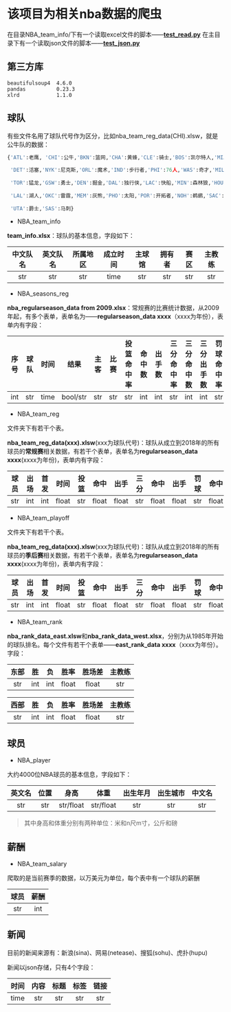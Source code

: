 # 该项目为相关nba数据的爬虫


在目录NBA\_team\_info/下有一个读取excel文件的脚本——**[test_read.py](https://github.com/LucienXian/NBA-data-crawler/blob/master/NBA_team_info/test_read.py)**
在主目录下有一个读取json文件的脚本——**[test_json.py](https://github.com/LucienXian/NBA-data-crawler/blob/master/test_json.py)**

## 第三方库

```shell
beautifulsoup4  4.6.0 
pandas          0.23.3
xlrd            1.1.0
```



## 球队



有些文件名用了球队代号作为区分，比如nba_team_reg_data(CHI).xlsw，就是公牛队的数据：

```python
{'ATL':老鹰, 'CHI':公牛,'BKN':篮网,'CHA':黄蜂,'CLE':骑士,'BOS':凯尔特人,'MIA':热火,
                    
 'DET':活塞,'NYK':尼克斯,'ORL':魔术,'IND':步行者,'PHI':76人,'WAS':奇才,'MIL':雄鹿,
                    
 'TOR':猛龙,'GSW':勇士,'DEN':掘金,'DAL':独行侠,'LAC':快船,'MIN':森林狼,'HOU':火箭,
                    
 'LAL':湖人,'OKC':雷霆,'MEM':灰熊,'PHO':太阳,'POR':开拓者,'NOH':鹈鹕,'SAC':国王,
 
 'UTA':爵士,'SAS':马刺}
```





* NBA_team_info

**team_info.xlsx**：球队的基本信息，字段如下：

| 中文队名 | 英文队名 | 所属地区 | 成立时间 | 主球馆 | 拥有者 | 赛区 | 主教练 |
| :------: | :------: | :------: | :------: | :----: | :----: | :--: | :----: |
|   str    |   str    |   str    |   time   |  str   |  str   | str  |  str   |



* NBA_seasons_reg

**nba_regularseason_data from 2009.xlsx**：常规赛的比赛统计数据，从2009年起，有多个表单，表单名为——**regularseason_data xxxx**（xxxx为年份），表单内有字段：

| 序号 | 球队 | 时间 |   结果   | 主客 | 比赛 | 投篮命中率 | 命中数 | 出手数 | 三分命中率 | 三分命中数 | 三分出手数 | 罚球命中率 | 罚球命中数 | 罚球出手数 | 篮板 | 前场篮板 | 后场篮板 | 助攻 | 抢断 | 盖帽 | 失误 | 犯规 | 得分 |
| :--: | :--: | :--: | :------: | :--: | :--: | :--------: | :----: | :----: | :--------: | :--------: | :--------: | :--------: | :--------: | :--------: | :--: | :------: | :------: | :--: | :--: | :--: | :--: | :--: | :--: |
| int  | str  | time | bool/str | str  | str  |    str     |  int   |  int   |    str     |    int     |    int     |    str     |    int     |    int     | int  |   int    |   int    | int  | int  | int  | int  | int  | int  |



* NBA_team_reg

文件夹下有若干个表。

**nba_team_reg_data(xxx).xlsw**(xxx为球队代号)：球队从成立到2018年的所有球员的**常规赛**相关数据，有若干个表单，表单名为**regularseason_data xxxx**(xxxx为年份)，表单内有字段：

| 球员 | 出场 | 首发 | 时间  | 投篮 | 命中  | 出手  | 三分 | 命中  | 出手  | 罚球 | 命中  | 出手  | 篮板  | 前场  | 后场  | 助攻  | 抢断  | 盖帽  | 失误  | 犯规  | 得分  |
| :--: | :--: | :--: | :---: | :--: | :---: | :---: | :--: | :---: | :---: | :--: | :---: | :---: | :---: | :---: | :---: | :---: | :---: | :---: | :---: | :---: | :---: |
| str  | int  | int  | float | str  | float | float | str  | float | float | str  | float | float | float | float | float | float | float | float | float | float | float |



* NBA_team_playoff

文件夹下有若干个表。

**nba_team_reg_data(xxx).xlsw**(xxx为球队代号)：球队从成立到2018年的所有球员的**季后赛**相关数据，有若干个表单，表单名为**regularseason_data xxxx**(xxxx为年份)，表单内有字段：

| 球员 | 出场 | 首发 | 时间  | 投篮 | 命中  | 出手  | 三分 | 命中  | 出手  | 罚球 | 命中  | 出手  | 篮板  | 前场  | 后场  | 助攻  | 抢断  | 盖帽  | 失误  | 犯规  | 得分  |
| :--: | :--: | :--: | :---: | :--: | :---: | :---: | :--: | :---: | :---: | :--: | :---: | :---: | :---: | :---: | :---: | :---: | :---: | :---: | :---: | :---: | :---: |
| str  | int  | int  | float | str  | float | float | str  | float | float | str  | float | float | float | float | float | float | float | float | float | float | float |



* NBA_team_rank

**nba_rank_data_east.xlsw**和**nba_rank_data_west.xlsx**，分别为从1985年开始的球队排名。每个文件有若干个表单——**east_rank_data xxxx**（xxxx为年份）。字段：

| 东部 |  胜  |  负  | 胜率  | 胜场差 | 主教练 |
| :--: | :--: | :--: | :---: | :----: | :----: |
| str  | int  | int  | float | float  |  str   |



| 西部 |  胜  |  负  | 胜率  | 胜场差 | 主教练 |
| :--: | :--: | :--: | :---: | :----: | :----: |
| str  | int  | int  | float | float  |  str   |



## 球员

* NBA_player

大约4000位NBA球员的基本信息，字段如下：

| 英文名 | 位置 |   身高    |   体重    | 出生年月 | 出生城市 | 中文名 |
| :----: | :--: | :-------: | :-------: | :------: | :------: | :----: |
|  str   | str  | str/float | str/float |   str    |   str    |  str   |

> 其中身高和体重分别有两种单位：米和n尺m寸，公斤和磅



## 薪酬

* NBA_team_salary

爬取的是当前赛季的数据，以万美元为单位，每个表中有一个球队的薪酬

| 球员 | 薪酬 |
| :--: | :--: |
| str  | int  |



## 新闻

目前的新闻来源有：新浪(sina)、网易(netease)、搜狐(sohu)、虎扑(hupu)

新闻以json存储，只有4个字段：

| 时间 | 内容 | 标题 | 标签 | 链接 |
| :--: | :--: | :--: | :--: | :--: |
| time | str  | str  | str  | str  |

